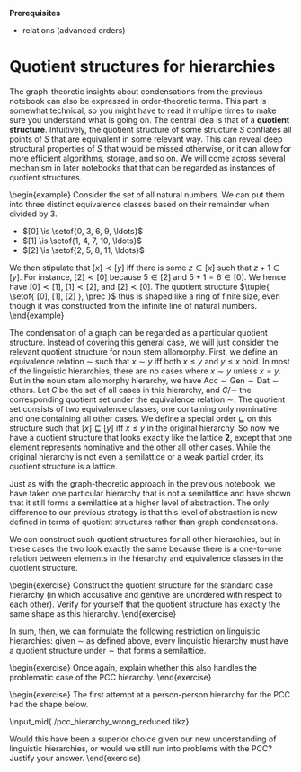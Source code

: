 **Prerequisites**

- relations (advanced orders)

# Quotient structures for hierarchies

The graph-theoretic insights about condensations from the previous notebook can also be expressed in order-theoretic terms.
This part is somewhat technical, so you might have to read it multiple times to make sure you understand what is going on.
The central idea is that of a **quotient structure**.
Intuitively, the quotient structure of some structure $S$ conflates all points of $S$ that are equivalent in some relevant way.
This can reveal deep structural properties of $S$ that would be missed otherwise, or it can allow for more efficient algorithms, storage, and so on.
We will come across several mechanism in later notebooks that that can be regarded as instances of quotient structures.

\begin{example}
Consider the set of all natural numbers.
We can put them into three distinct equivalence classes based on their remainder when divided by $3$.

<ul>
<li>$[0] \is \setof{0, 3, 6, 9, \ldots}$</li>
<li>$[1] \is \setof{1, 4, 7, 10, \ldots}$</li>
<li>$[2] \is \setof{2, 5, 8, 11, \ldots}$</li>
</ul>

We then stipulate that $[x] \prec [y]$ iff there is some $z \in [x]$ such that $z + 1 \in [y]$.
For instance, $[2] \prec [0]$ because $5 \in [2]$ and $5 + 1 = 6 \in [0]$.
We hence have $[0] \prec [1]$, $[1] \prec [2]$, and $[2] \prec [0]$.
The quotient structure $\tuple{ \setof{ [0], [1], [2] }, \prec }$ thus is shaped like a ring of finite size, even though it was constructed from the infinite line of natural numbers.
\end{example}

The condensation of a graph can be regarded as a particular quotient structure.
Instead of covering this general case, we will just consider the relevant quotient structure for noun stem allomorphy.
First, we define an equivalence relation $\sim$ such that $x \sim y$ iff both $x \leq y$ and $y \leq x$ hold.
In most of the linguistic hierarchies, there are no cases where $x \sim y$ unless $x = y$.
But in the noun stem allomorphy hierarchy, we have
$\text{Acc} \sim \text{Gen} \sim \text{Dat} \sim \text{others}$.
Let $C$ be the set of all cases in this hierarchy, and $C/\sim$ the corresponding quotient set under the equivalence relation $\sim$.
The quotient set consists of two equivalence classes, one containing only nominative and one containing all other cases.
We define a special order $\sqsubseteq$ on this structure such that $[x] \sqsubseteq [y]$ iff $x \leq y$ in the original hierarchy.
So now we have a quotient structure that looks exactly like the lattice **2**, except that one element represents nominative and the other all other cases.
While the original hierarchy is not even a semilattice or a weak partial order, its quotient structure is a lattice.

Just as with the graph-theoretic approach in the previous notebook, we have taken one particular hierarchy that is not a semilattice and have shown that it still forms a semilattice at a higher level of abstraction.
The only difference to our previous strategy is that this level of abstraction is now defined in terms of quotient structures rather than graph condensations.

We can construct such quotient structures for all other hierarchies, but in these cases the two look exactly the same because there is a one-to-one relation between elements in the hierarchy and equivalence classes in the quotient structure.

\begin{exercise}
Construct the quotient structure for the standard case hierarchy (in which accusative and genitive are unordered with respect to each other).
Verify for yourself that the quotient structure has exactly the same shape as this hierarchy.
\end{exercise}

In sum, then, we can formulate the following restriction on linguistic hierarchies: given $\sim$ as defined above, every linguistic hierarchy must have a quotient structure under $\sim$ that forms a semilattice.

\begin{exercise}
Once again, explain whether this also handles the problematic case of the PCC hierarchy.
\end{exercise}

\begin{exercise}
The first attempt at a person-person hierarchy for the PCC had the shape below.

\input_mid{./pcc_hierarchy_wrong_reduced.tikz}

Would this have been a superior choice given our new understanding of linguistic hierarchies, or would we still run into problems with the PCC?
Justify your answer.
\end{exercise}
